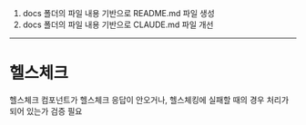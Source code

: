 1. docs 폴더의 파일 내용 기반으로 README.md 파일 생성
2. docs 폴더의 파일 내용 기반으로 CLAUDE.md 파일 개선

---

# 헬스체크

헬스체크 컴포넌트가 헬스체크 응답이 안오거나, 헬스체킹에 실패할 때의 경우 처리가 되어 있는가 검증 필요
